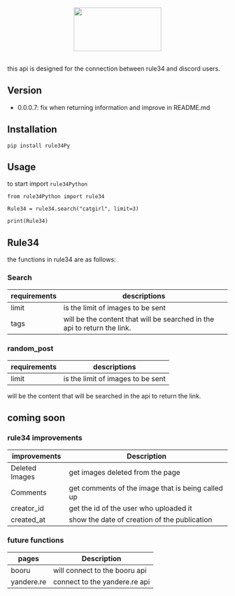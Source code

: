 <div align="center">
    <br />
    <p>
       <a href="https://discord.gg/GTJtFGUNV5"><img src="https://upload.wikimedia.org/wikipedia/commons/d/d9/Rule34Logo.png", width="200", height="100">
        </a>
    </p>
    <br />
</div>
this api is designed for the connection between rule34 and discord users.

## Version
- 0.0.0.7: fix when returning information and improve in README.md

## Installation
```shell
pip install rule34Py
```
## Usage
to start import ``rule34Python`` 

```shell
from rule34Python import rule34

Rule34 = rule34.search("catgirl", limit=3)

print(Rule34)
```

## Rule34

the functions in rule34 are as follows:

### Search
requirements | descriptions
---|---
limit| is the limit of images to be sent
tags | will be the content that will be searched in the api to return the link.

### random_post
requirements | descriptions
---|---
limit| is the limit of images to be sent

will be the content that will be searched in the api to return the link.

## coming soon

### rule34 improvements
improvements | Description
---|---
Deleted Images | get images deleted from the page
Comments | get comments of the image that is being called up
 creator_id | get the id of the user who uploaded it
 created_at | show the date of creation of the publication
 
### future functions

pages | Description
---|---
booru | will connect to the booru api
yandere.re | connect to the yandere.re api